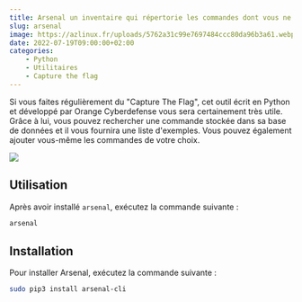 ```yaml
---
title: Arsenal un inventaire qui répertorie les commandes dont vous ne vous souvenez jamais
slug: arsenal
image: https://azlinux.fr/uploads/5762a31c99e7697484ccc80da96b3a61.webp
date: 2022-07-19T09:00:00+02:00
categories:
    - Python
    - Utilitaires
    - Capture the flag
---
```


Si vous faites régulièrement du "Capture The Flag", cet outil écrit en Python et développé par Orange Cyberdefense vous sera certainement très utile. Grâce à lui, vous pouvez rechercher une commande stockée dans sa base de données et il vous fournira une liste d'exemples. Vous pouvez également ajouter vous-même les commandes de votre choix.

![](https://azlinux.fr/uploads/9f72867ee8a8f809f896f606bb9d1005.webp)

## Utilisation

Après avoir installé `arsenal`, exécutez la commande suivante :

```bash
arsenal
```

## Installation

Pour installer Arsenal, exécutez la commande suivante :

```bash
sudo pip3 install arsenal-cli
```
